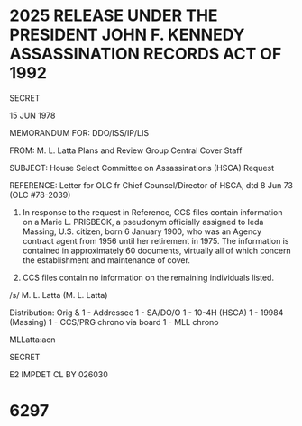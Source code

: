 # 2025 RELEASE UNDER THE PRESIDENT JOHN F. KENNEDY ASSASSINATION RECORDS ACT OF 1992

SECRET

15 JUN 1978

MEMORANDUM FOR: DDO/ISS/IP/LIS

FROM: M. L. Latta
Plans and Review Group
Central Cover Staff

SUBJECT: House Select Committee on Assassinations
(HSCA) Request

REFERENCE: Letter for OLC fr Chief Counsel/Director
of HSCA, dtd 8 Jun 73 (OLC #78-2039)

1. In response to the request in Reference, CCS files contain information on a Marie L. PRISBECK, a pseudonym officially assigned to Ieda Massing, U.S. citizen, born 6 January 1900, who was an Agency contract agent from 1956 until her retirement in 1975. The information is contained in approximately 60 documents, virtually all of which concern the establishment and maintenance of cover.

2. CCS files contain no information on the remaining individuals listed.

/s/ M. L. Latta
(M. L. Latta)

Distribution:
Orig & 1 - Addressee
1 - SA/DO/O
1 - 10-4H (HSCA)
1 - 19984 (Massing)
1 - CCS/PRG chrono via board
1 - MLL chrono

MLLatta:acn

SECRET

E2 IMPDET
CL BY 026030

# 6297
